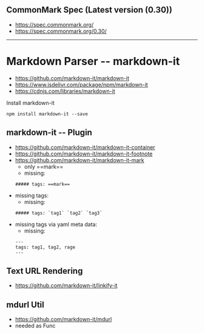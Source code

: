 
## CommonMark Spec (Latest version (0.30))
- https://spec.commonmark.org/
- https://spec.commonmark.org/0.30/

---


# Markdown Parser -- markdown-it
- https://github.com/markdown-it/markdown-it
- https://www.jsdelivr.com/package/npm/markdown-it
- https://cdnjs.com/libraries/markdown-it

Install markdown-it
```
npm install markdown-it --save
```

## markdown-it -- Plugin
- https://github.com/markdown-it/markdown-it-container
- https://github.com/markdown-it/markdown-it-footnote
- https://github.com/markdown-it/markdown-it-mark
  - only ==mark==
  - missing:
  ```
  ##### tags: ==mark==
  ```
- missing tags:
  - missing:
  ```
  ##### tags: `tag1` `tag2` `tag3`
  ```
- missing tags via yaml meta data:
  - missing:
  ```
  ---
  tags: tag1, tag2, rage
  ---  
  ```

 



## Text URL Rendering 
- https://github.com/markdown-it/linkify-it

## mdurl Util
- https://github.com/markdown-it/mdurl
- needed as Func


